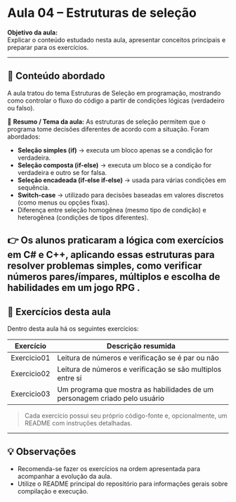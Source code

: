 # Aula 04 – Estruturas de seleção

**Objetivo da aula:**  
Explicar o conteúdo estudado nesta aula, apresentar conceitos principais e preparar para os exercícios.

---

## 📝 Conteúdo abordado

A aula tratou do tema Estruturas de Seleção em programação, mostrando como controlar o fluxo do código a partir de condições lógicas (verdadeiro ou falso).

📌 **Resumo / Tema da aula:**
As estruturas de seleção permitem que o programa tome decisões diferentes de acordo com a situação. Foram abordados:
- **Seleção simples (if)** → executa um bloco apenas se a condição for verdadeira.
- **Seleção composta (if-else)** → executa um bloco se a condição for verdadeira e outro se for falsa.
- **Seleção encadeada (if-else if-else)** → usada para várias condições em sequência.
- **Switch-case** → utilizado para decisões baseadas em valores discretos (como menus ou opções fixas).
- Diferença entre seleção homogênea (mesmo tipo de condição) e heterogênea (condições de tipos diferentes).

👉 Os alunos praticaram a lógica com exercícios em C# e C++, aplicando essas estruturas para resolver problemas simples, como verificar números pares/ímpares, múltiplos e escolha de habilidades em um jogo RPG
.
---

## 📂 Exercícios desta aula

Dentro desta aula há os seguintes exercícios:

| Exercício | Descrição resumida |
|------------|------------------|
| Exercicio01 | Leitura de números e verificação se é par ou não |
| Exercicio02 | Leitura de números e verificação se são multiplos entre si |
| Exercicio03 | Um programa que mostra as habilidades de um personagem criado pelo usuário |

> Cada exercício possui seu próprio código-fonte e, opcionalmente, um README com instruções detalhadas.

---

## 💡 Observações

- Recomenda-se fazer os exercícios na ordem apresentada para acompanhar a evolução da aula.
- Utilize o README principal do repositório para informações gerais sobre compilação e execução.
